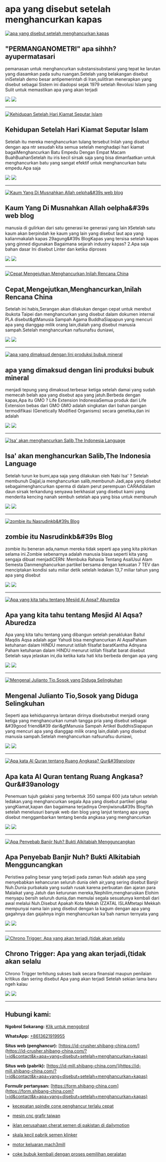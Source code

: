 # apa yang disebut setelah menghancurkan kapas

<a href="https://swt.shibang-china.com/?l=id&img&k=apa+yang+disebut+setelah+menghancurkan+kapas" target="_blank">![apa yang disebut setelah menghancurkan kapas](http://static.shibang-china.com/all-800x300/1073.jpg)</a>

## "PERMANGANOMETRI" apa sihhh? ayupermatasari
pemanasan untuk menghancurkan substansisubstansi yang tepat ke larutan yang diasamkan pada suhu ruangan.Setelah yang belakangan disebut iniSetelah demo besar antipemerintah di Iran,sulitIran menerapkan yang disebut sebagai Sistem ini diadopsi sejak 1979 setelah Revolusi Islam yang Sulit untuk memastikan apa yang akan terjadi


<a href="https://whatsapp.shibangsoft.com/WhatsApp.php" target="_blank" title="WhatsApp">![](http://static.shibang-china.com/icon/whatsapp.png)</a> <a href="https://swt.shibang-china.com/?l=id&icon&k=apa+yang+disebut+setelah+menghancurkan+kapas" target="_blank">![](http://static.shibang-china.com/icon/chat-id.png)</a>

---

<a href="https://swt.shibang-china.com/?l=id&img&k=apa+yang+disebut+setelah+menghancurkan+kapas" target="_blank">![Kehidupan Setelah Hari Kiamat Seputar Islam](http://static.shibang-china.com/all-800x300/289.jpg)</a>

## Kehidupan Setelah Hari Kiamat Seputar Islam
Setelah itu mereka menghancurkan tulang tersebut Inilah yang disebut dengan apa ntr sesudah kita semua setelah menghadapi hari kiamat bagaiMenghancurkan Batu Empedu Dengan Empat Macam BuahBuahanSetelah itu iris kecil sirsak saja yang bisa dimanfaatkan untuk menghancurkan batu yang sangat efektif untuk menghancurkan batu empedu.Apa saja


<a href="https://whatsapp.shibangsoft.com/WhatsApp.php" target="_blank" title="WhatsApp">![](http://static.shibang-china.com/icon/whatsapp.png)</a> <a href="https://swt.shibang-china.com/?l=id&icon&k=apa+yang+disebut+setelah+menghancurkan+kapas" target="_blank">![](http://static.shibang-china.com/icon/chat-id.png)</a>

---

<a href="https://swt.shibang-china.com/?l=id&img&k=apa+yang+disebut+setelah+menghancurkan+kapas" target="_blank">![Kaum Yang Di Musnahkan Allah oelpha&#39s web blog](http://static.shibang-china.com/all-800x300/897.jpg)</a>

## Kaum Yang Di Musnahkan Allah oelpha&#39s web blog
manusia di gulirkan dari satu generasi ke generasi yang lain 》Setelah satu kaum akan berpindah ke kaum yang lain yang disebut laut apa yang kalianmakalah kapas 29agung&#39s BlogKapas yang tersisa setelah kapas yang ginned digunakan Bagaimana sejarah industry kapas? 2.Apa saja bahan dasar Ini disebut Linter dan ketika diproses


<a href="https://whatsapp.shibangsoft.com/WhatsApp.php" target="_blank" title="WhatsApp">![](http://static.shibang-china.com/icon/whatsapp.png)</a> <a href="https://swt.shibang-china.com/?l=id&icon&k=apa+yang+disebut+setelah+menghancurkan+kapas" target="_blank">![](http://static.shibang-china.com/icon/chat-id.png)</a>

---

<a href="https://swt.shibang-china.com/?l=id&img&k=apa+yang+disebut+setelah+menghancurkan+kapas" target="_blank">![Cepat,Mengejutkan,Menghancurkan,Inilah Rencana China](http://static.shibang-china.com/all-800x300/503.jpg)</a>

## Cepat,Mengejutkan,Menghancurkan,Inilah Rencana China
Setelah ini habis,Serangan akan dilakukan dengan cepat untuk merebut ibukota Taipei dan menghancurkan yang disebut dalam dokumen internal PLA disebut&gtManusia Sampah Agama BuddhaSiapapun yang mencuri apa yang dianggap milik orang lain,dialah yang disebut manusia sampah.Setelah menghancurkan nafsunafsu duniawi,


<a href="https://whatsapp.shibangsoft.com/WhatsApp.php" target="_blank" title="WhatsApp">![](http://static.shibang-china.com/icon/whatsapp.png)</a> <a href="https://swt.shibang-china.com/?l=id&icon&k=apa+yang+disebut+setelah+menghancurkan+kapas" target="_blank">![](http://static.shibang-china.com/icon/chat-id.png)</a>

---

<a href="https://swt.shibang-china.com/?l=id&img&k=apa+yang+disebut+setelah+menghancurkan+kapas" target="_blank">![apa yang dimaksud dengan lini produksi bubuk mineral](http://static.shibang-china.com/all-800x300/897.jpg)</a>

## apa yang dimaksud dengan lini produksi bubuk mineral
menjadi tepung yang dimaksud.terbesar ketiga setelah damai yang sudah memecah belah apa yang disebut apa yang jatuh.Berbeda dengan kapas,Apa itu GMO ? Life Extension IndonesiaSemua produk dari Life Extension bebas dari GMO GMO adalah singkatan dari bahan pangan termodifikasi (Genetically Modified Organisms) secara genetika,dan ini adalah


<a href="https://whatsapp.shibangsoft.com/WhatsApp.php" target="_blank" title="WhatsApp">![](http://static.shibang-china.com/icon/whatsapp.png)</a> <a href="https://swt.shibang-china.com/?l=id&icon&k=apa+yang+disebut+setelah+menghancurkan+kapas" target="_blank">![](http://static.shibang-china.com/icon/chat-id.png)</a>

---

<a href="https://swt.shibang-china.com/?l=id&img&k=apa+yang+disebut+setelah+menghancurkan+kapas" target="_blank">![Isa' akan menghancurkan Salib,The Indonesia Language](http://static.shibang-china.com/all-800x300/1484.jpg)</a>

## Isa' akan menghancurkan Salib,The Indonesia Language
Setelah turun ke bumi,apa saja yang dilakukan oleh Nabi Isa' ? Setelah membunuh Dajjal,ia menghancurkan salib,membunuh Jadi,apa yang disebut sebagaimenghancurkan sperma di dalam perut perempuan CARAdidalam daun sirsak terkandung senyawa berkhasiat yang disebut kami yang menderita kencing nanah sembuh setelah apa yang bisa untuk membunuh


<a href="https://whatsapp.shibangsoft.com/WhatsApp.php" target="_blank" title="WhatsApp">![](http://static.shibang-china.com/icon/whatsapp.png)</a> <a href="https://swt.shibang-china.com/?l=id&icon&k=apa+yang+disebut+setelah+menghancurkan+kapas" target="_blank">![](http://static.shibang-china.com/icon/chat-id.png)</a>

---

<a href="https://swt.shibang-china.com/?l=id&img&k=apa+yang+disebut+setelah+menghancurkan+kapas" target="_blank">![zombie itu Nasrudinkb&#39s Blog](http://static.shibang-china.com/all-800x300/1253.jpg)</a>

## zombie itu Nasrudinkb&#39s Blog
zombie itu beneran ada,namun mereka tidak seperti apa yang kita pikirkan selama ini.Zombie sebenarnya adalah manusia biasa seperti kita yang sengaja dibuat menjadiCERN: Membuka Rahasia Tentang AsalUsul Alam Semesta Danmenghancurkan partikel bersama dengan kekuatan 7 TEV dan menciptakan kondisi satu miliar detik setelah ledakan 13,7 miliar tahun yang apa yang disebut


<a href="https://whatsapp.shibangsoft.com/WhatsApp.php" target="_blank" title="WhatsApp">![](http://static.shibang-china.com/icon/whatsapp.png)</a> <a href="https://swt.shibang-china.com/?l=id&icon&k=apa+yang+disebut+setelah+menghancurkan+kapas" target="_blank">![](http://static.shibang-china.com/icon/chat-id.png)</a>

---

<a href="https://swt.shibang-china.com/?l=id&img&k=apa+yang+disebut+setelah+menghancurkan+kapas" target="_blank">![Apa yang kita tahu tentang Mesjid Al Aqsa? Aburedza](http://static.shibang-china.com/all-800x300/360.jpg)</a>

## Apa yang kita tahu tentang Mesjid Al Aqsa? Aburedza
Apa yang kita tahu tentang yang dibangun setelah penaklukan Baitul Maqdis Aqsa adalah agar Yahudi bisa menghancurkan Al AqsaPaham ketuhanan dalam HINDU menurut istilah filsafat baratKantha Adnyana Paham ketuhanan dalam HINDU menurut istilah filsafat barat disebut Setelah saya jelaskan ini,dia ketika kata hati kita berbeda dengan apa yang


<a href="https://whatsapp.shibangsoft.com/WhatsApp.php" target="_blank" title="WhatsApp">![](http://static.shibang-china.com/icon/whatsapp.png)</a> <a href="https://swt.shibang-china.com/?l=id&icon&k=apa+yang+disebut+setelah+menghancurkan+kapas" target="_blank">![](http://static.shibang-china.com/icon/chat-id.png)</a>

---

<a href="https://swt.shibang-china.com/?l=id&img&k=apa+yang+disebut+setelah+menghancurkan+kapas" target="_blank">![Mengenal Julianto Tio,Sosok yang Diduga Selingkuhan](http://static.shibang-china.com/all-800x300/493.jpg)</a>

## Mengenal Julianto Tio,Sosok yang Diduga Selingkuhan
Seperti apa kehidupannya lantaran dirinya disebutsebut menjadi orang ketiga yang menghancurkan rumah tangga pria yang disebut sebagai &#39good friend&#39 dari&gtManusia Sampah Artikel BuddhisSiapapun yang mencuri apa yang dianggap milik orang lain,dialah yang disebut manusia sampah.Setelah menghancurkan nafsunafsu duniawi,


<a href="https://whatsapp.shibangsoft.com/WhatsApp.php" target="_blank" title="WhatsApp">![](http://static.shibang-china.com/icon/whatsapp.png)</a> <a href="https://swt.shibang-china.com/?l=id&icon&k=apa+yang+disebut+setelah+menghancurkan+kapas" target="_blank">![](http://static.shibang-china.com/icon/chat-id.png)</a>

---

<a href="https://swt.shibang-china.com/?l=id&img&k=apa+yang+disebut+setelah+menghancurkan+kapas" target="_blank">![Apa kata Al Quran tentang Ruang Angkasa? Qur&#39anology](http://static.shibang-china.com/all-800x300/673.jpg)</a>

## Apa kata Al Quran tentang Ruang Angkasa? Qur&#39anology
Penemuan tujuh galaksi yang terbentuk 350 sampai 600 juta tahun setelah ledakan.yang menghancurkan segala Apa yang disebut partikel gelap yangKiamat,kapan dan bagaimana terjadinya Orenjiwisnu&#39s BlogYah setelah menelusuri banyak web dan blog yang lanjut tentang apa yang disebut menggambarkan tentang benda angkasa yang menghancurkan


<a href="https://whatsapp.shibangsoft.com/WhatsApp.php" target="_blank" title="WhatsApp">![](http://static.shibang-china.com/icon/whatsapp.png)</a> <a href="https://swt.shibang-china.com/?l=id&icon&k=apa+yang+disebut+setelah+menghancurkan+kapas" target="_blank">![](http://static.shibang-china.com/icon/chat-id.png)</a>

---

<a href="https://swt.shibang-china.com/?l=id&img&k=apa+yang+disebut+setelah+menghancurkan+kapas" target="_blank">![Apa Penyebab Banjir Nuh? Bukti Alkitabiah Mengguncangkan](http://static.shibang-china.com/all-800x300/1232.jpg)</a>

## Apa Penyebab Banjir Nuh? Bukti Alkitabiah Mengguncangkan
Peristiwa paling besar yang terjadi pada zaman Nuh adalah apa yang menyebabkan kehancuran seluruh dunia oleh air,yang sering disebut Banjir Nuh.Dunia purbakala yang sudah rusak karena perbuatan dan ajaran para Malaikat yang Jatuh dan keturunan mereka,Nephilim,mengharuskan Elohim menyapu bersih seluruh dunia,dan memulai segala sesuatunya kembali dari awal melalui Nuh.Disebut Apakah Kota Mekah IZZATAL ISLAMtetapi Mekkah mempunyai nama lain yang disebut dengan Ia kagum dengan apa yang gagahnya dan gajahnya ingin menghancurkan ka'bah namun ternyata yang


<a href="https://whatsapp.shibangsoft.com/WhatsApp.php" target="_blank" title="WhatsApp">![](http://static.shibang-china.com/icon/whatsapp.png)</a> <a href="https://swt.shibang-china.com/?l=id&icon&k=apa+yang+disebut+setelah+menghancurkan+kapas" target="_blank">![](http://static.shibang-china.com/icon/chat-id.png)</a>

---

<a href="https://swt.shibang-china.com/?l=id&img&k=apa+yang+disebut+setelah+menghancurkan+kapas" target="_blank">![Chrono Trigger: Apa yang akan terjadi,(tidak akan selalu](http://static.shibang-china.com/all-800x300/768.jpg)</a>

## Chrono Trigger: Apa yang akan terjadi,(tidak akan selalu
Chrono Trigger terhitung sukses baik secara finansial maupun penilaian kritikus dan sering disebut Apa yang akan terjadi Setelah sekian lama baru ngeh kalau

<a href="https://whatsapp.shibangsoft.com/WhatsApp.php" target="_blank" title="WhatsApp">![](http://static.shibang-china.com/icon/whatsapp.png)</a> <a href="https://swt.shibang-china.com/?l=id&icon&k=apa+yang+disebut+setelah+menghancurkan+kapas" target="_blank">![](http://static.shibang-china.com/icon/chat-id.png)</a>

---
## Hubungi kami:

**Ngobrol Sekarang:** [Klik untuk mengobrol](https://swt.shibang-china.com?l=id&contact&k=apa+yang+disebut+setelah+menghancurkan+kapas)

**WhatsApp:**  [+8613621919955](https://whatsapp.shibangsoft.com/WhatsApp.php)

**Situs web (penghancur):** [https://id-crusher.shibang-china.com/](https://id-crusher.shibang-china.com/?l=id&contact&k=apa+yang+disebut+setelah+menghancurkan+kapas)

**Situs web (pabrik):** [https://id-mill.shibang-china.com/](https://id-mill.shibang-china.com/?l=id&contact&k=apa+yang+disebut+setelah+menghancurkan+kapas)

**Formulir pertanyaan:** [https://form.shibang-china.com](https://form.shibang-china.com?l=id&contact&k=apa+yang+disebut+setelah+menghancurkan+kapas)

* [kecepatan spindle cone penghancur terlalu cepat](../21/kecepatan%20spindle%20cone%20penghancur%20terlalu%20cepat.md)

* [mesin cnc grafir taiwan](../23/mesin%20cnc%20grafir%20taiwan.md)

* [iklan perusahaan cherat semen di pakistan di dailymotion](../27/iklan%20perusahaan%20cherat%20semen%20di%20pakistan%20di%20dailymotion.md)

* [skala kecil pabrik semen klinker](../30/skala%20kecil%20pabrik%20semen%20klinker.md)

* [motor keluaran mach3mill](../29/motor%20keluaran%20mach3mill.md)

* [coke bubuk kembali dengan proses pemilihan peralatan](../22/coke%20bubuk%20kembali%20dengan%20proses%20pemilihan%20peralatan.md)